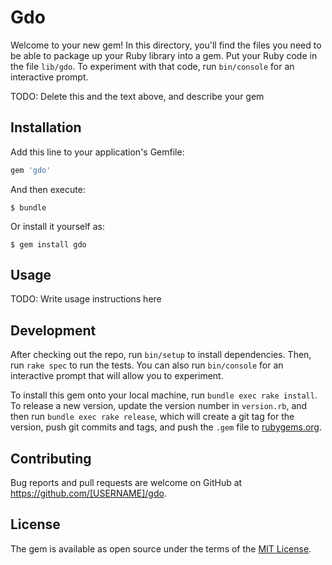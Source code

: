 # Gdo

Welcome to your new gem! In this directory, you'll find the files you need to be able to package up your Ruby library into a gem. Put your Ruby code in the file `lib/gdo`. To experiment with that code, run `bin/console` for an interactive prompt.

TODO: Delete this and the text above, and describe your gem

## Installation

Add this line to your application's Gemfile:

```ruby
gem 'gdo'
```

And then execute:

    $ bundle

Or install it yourself as:

    $ gem install gdo

## Usage

TODO: Write usage instructions here

## Development

After checking out the repo, run `bin/setup` to install dependencies. Then, run `rake spec` to run the tests. You can also run `bin/console` for an interactive prompt that will allow you to experiment.

To install this gem onto your local machine, run `bundle exec rake install`. To release a new version, update the version number in `version.rb`, and then run `bundle exec rake release`, which will create a git tag for the version, push git commits and tags, and push the `.gem` file to [rubygems.org](https://rubygems.org).

## Contributing

Bug reports and pull requests are welcome on GitHub at https://github.com/[USERNAME]/gdo.

## License

The gem is available as open source under the terms of the [MIT License](https://opensource.org/licenses/MIT).
